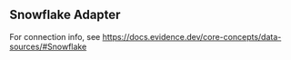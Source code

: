 ## Snowflake Adapter

For connection info, see https://docs.evidence.dev/core-concepts/data-sources/#Snowflake